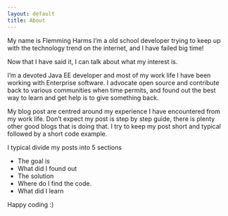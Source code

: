 ```yaml
---
layout: default
title: About
---
```

My name is Flemming Harms I’m a old school developer trying to keep up with the technology trend on the internet, and I have failed big time! 

Now that I have said it, I can talk about what my interest is. 

I’m a devoted Java EE developer and most of my work life I have been working with Enterprise software. I advocate open source and contribute back to various communities when time permits, and found out the best way to learn and get help is to give something back.

My blog post are centred around my experience I have encountered from my work life. Don’t expect my post is step by step guide, there is plenty other good blogs that is doing that. I try to keep my post short and typical followed by a short code example.

I typical divide my posts into 5 sections

* The goal is
* What did I found out
* The solution
* Where do I find the code.
* What did I learn

Happy coding :)
